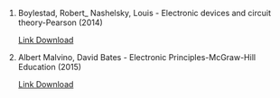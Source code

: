 1. Boylestad, Robert_ Nashelsky, Louis - Electronic devices and circuit theory-Pearson (2014)

    [Link Download](www.google.com)

2. Albert Malvino, David Bates - Electronic Principles-McGraw-Hill Education (2015)

    [Link Download](www.google.com)
